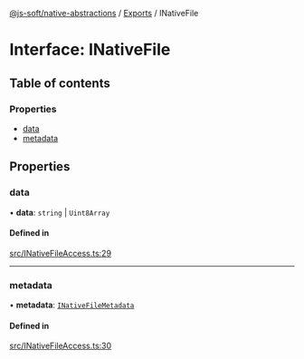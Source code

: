 [@js-soft/native-abstractions](../README.md) / [Exports](../modules.md) / INativeFile

# Interface: INativeFile

## Table of contents

### Properties

- [data](INativeFile.md#data)
- [metadata](INativeFile.md#metadata)

## Properties

### data

• **data**: `string` \| `Uint8Array`

#### Defined in

[src/INativeFileAccess.ts:29](https://github.com/js-soft/ts-native-access/blob/93dbc36/packages/abstractions/src/INativeFileAccess.ts#L29)

___

### metadata

• **metadata**: [`INativeFileMetadata`](INativeFileMetadata.md)

#### Defined in

[src/INativeFileAccess.ts:30](https://github.com/js-soft/ts-native-access/blob/93dbc36/packages/abstractions/src/INativeFileAccess.ts#L30)
